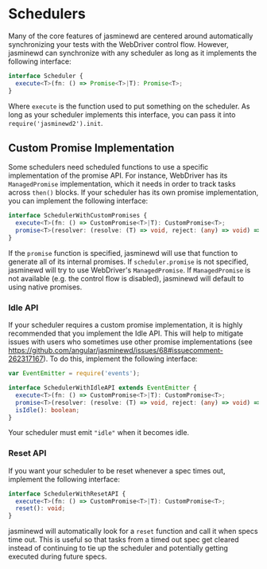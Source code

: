 # Schedulers

Many of the core features of jasminewd are centered around automatically synchronizing your tests
with the WebDriver control flow.  However, jasminewd can synchronize with any scheduler as long as
it implements the following interface:

```ts
interface Scheduler {
  execute<T>(fn: () => Promise<T>|T): Promise<T>;
}
```

Where `execute` is the function used to put something on the scheduler.  As long as your scheduler
implements this interface, you can pass it into `require('jasminewd2').init`.

## Custom Promise Implementation

Some schedulers need scheduled functions to use a specific implementation of the promise API.  For
instance, WebDriver has its `ManagedPromise` implementation, which it needs in order to track
tasks across `then()` blocks.  If your scheduler has its own promise implementation, you can
implement the following interface:

```ts
interface SchedulerWithCustomPromises {
  execute<T>(fn: () => CustomPromise<T>|T): CustomPromise<T>;
  promise<T>(resolver: (resolve: (T) => void, reject: (any) => void) => void): CustomPromise<T>;
}
```

If the `promise` function is specified, jasminewd will use that function to generate all of its
internal promises.  If `scheduler.promise` is not specified, jasminewd will try to use WebDriver's
`ManagedPromise`.  If `ManagedPromise` is not available (e.g. the control flow is disabled),
jasminewd will default to using native promises.

### Idle API

If your scheduler requires a custom promise implementation, it is highly recommended that you
implement the Idle API.  This will help to mitigate issues with users who sometimes use other
promise implementations (see https://github.com/angular/jasminewd/issues/68#issuecomment-262317167).
To do this, implement the following interface:

```ts
var EventEmitter = require('events');

interface SchedulerWithIdleAPI extends EventEmitter {
  execute<T>(fn: () => CustomPromise<T>|T): CustomPromise<T>;
  promise<T>(resolver: (resolve: (T) => void, reject: (any) => void) => void): CustomPromise<T>;
  isIdle(): boolean;
}
```

Your scheduler must emit `"idle"` when it becomes idle.


### Reset API

If you want your scheduler to be reset whenever a spec times out, implement the following interface:

```ts
interface SchedulerWithResetAPI {
  execute<T>(fn: () => CustomPromise<T>|T): CustomPromise<T>;
  reset(): void;
}
```

jasminewd will automatically look for a `reset` function and call it when specs time out.  This is
useful so that tasks from a timed out spec get cleared instead of continuing to tie up the scheduler
and potentially getting executed during future specs.
